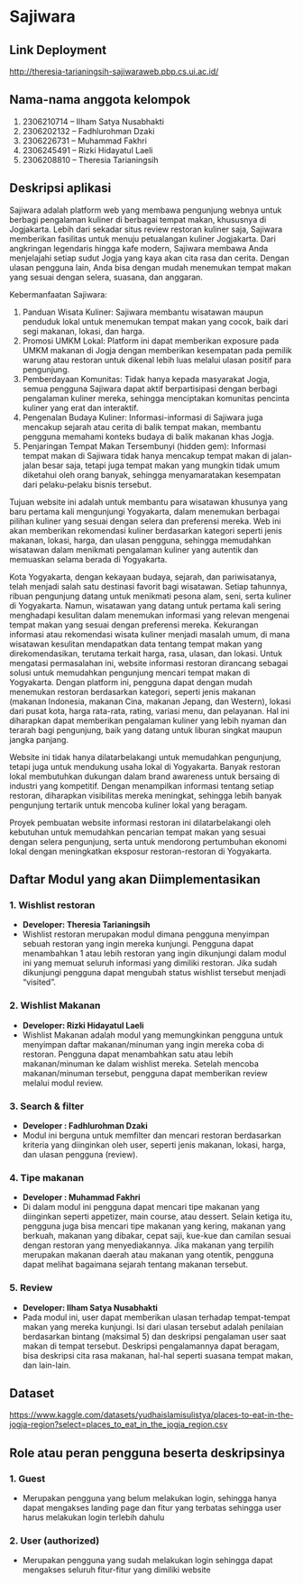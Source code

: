 # Sajiwara
## Link Deployment
http://theresia-tarianingsih-sajiwaraweb.pbp.cs.ui.ac.id/

## Nama-nama anggota kelompok
1. 2306210714 – Ilham Satya Nusabhakti
2. 2306202132 – Fadhlurohman Dzaki
3. 2306226731 – Muhammad Fakhri
4. 2306245491 – Rizki Hidayatul Laeli
5. 2306208810 – Theresia Tarianingsih

## Deskripsi aplikasi 
Sajiwara adalah platform web yang membawa pengunjung webnya untuk berbagi pengalaman kuliner di berbagai tempat makan, khususnya di Jogjakarta. Lebih dari sekadar situs review restoran kuliner saja, Sajiwara memberikan fasilitas untuk menuju petualangan kuliner Jogjakarta. Dari angkringan legendaris hingga kafe modern, Sajiwara membawa Anda menjelajahi setiap sudut Jogja yang kaya akan cita rasa dan cerita. Dengan ulasan pengguna lain, Anda bisa dengan mudah menemukan tempat makan yang sesuai dengan selera, suasana, dan anggaran.

Kebermanfaatan Sajiwara:
1. Panduan Wisata Kuliner: Sajiwara membantu wisatawan maupun penduduk lokal untuk menemukan tempat makan yang cocok, baik dari segi makanan, lokasi, dan harga.
2. Promosi UMKM Lokal: Platform ini dapat memberikan exposure pada UMKM makanan di Jogja dengan memberikan kesempatan pada pemilik warung atau restoran untuk dikenal lebih luas melalui ulasan positif para pengunjung.
3. Pemberdayaan Komunitas: Tidak hanya kepada masyarakat Jogja, semua pengguna Sajiwara dapat aktif berpartisipasi dengan berbagi pengalaman kuliner mereka, sehingga menciptakan komunitas pencinta kuliner yang erat dan interaktif.
4. Pengenalan Budaya Kuliner: Informasi-informasi di Sajiwara juga mencakup sejarah atau cerita di balik tempat makan, membantu pengguna memahami konteks budaya di balik makanan khas Jogja.
5. Penjaringan Tempat Makan Tersembunyi (hidden gem): Informasi tempat makan di Sajiwara tidak hanya mencakup tempat makan di jalan-jalan besar saja, tetapi juga tempat makan yang mungkin tidak umum diketahui oleh orang banyak, sehingga menyamaratakan kesempatan dari pelaku-pelaku bisnis tersebut.

Tujuan website ini adalah untuk membantu para wisatawan khusunya yang baru pertama kali mengunjungi Yogyakarta, dalam menemukan berbagai pilihan kuliner yang sesuai dengan selera dan preferensi mereka. Web ini akan memberikan rekomendasi kuliner berdasarkan kategori seperti jenis makanan, lokasi, harga, dan ulasan pengguna, sehingga memudahkan wisatawan dalam menikmati pengalaman kuliner yang autentik dan memuaskan selama berada di Yogyakarta.

Kota Yogyakarta, dengan kekayaan budaya, sejarah, dan pariwisatanya, telah menjadi salah satu destinasi favorit bagi wisatawan. Setiap tahunnya, ribuan pengunjung datang untuk menikmati pesona alam, seni, serta kuliner di Yogyakarta. Namun, wisatawan yang datang untuk pertama kali sering menghadapi kesulitan dalam menemukan informasi yang relevan mengenai tempat makan yang sesuai dengan preferensi mereka. Kekurangan informasi atau rekomendasi wisata kuliner menjadi masalah umum, di mana wisatawan kesulitan mendapatkan data tentang tempat makan yang direkomendasikan, terutama terkait harga, rasa, ulasan, dan lokasi.
Untuk mengatasi permasalahan ini, website informasi restoran dirancang sebagai solusi untuk memudahkan pengunjung mencari tempat makan di Yogyakarta. Dengan platform ini, pengguna dapat dengan mudah menemukan restoran berdasarkan kategori, seperti jenis makanan (makanan Indonesia, makanan Cina, makanan Jepang, dan Western), lokasi dari pusat kota, harga rata-rata, rating, variasi menu, dan pelayanan. Hal ini diharapkan dapat memberikan pengalaman kuliner yang lebih nyaman dan terarah bagi pengunjung, baik yang datang untuk liburan singkat maupun jangka panjang.

Website ini tidak hanya dilatarbelakangi untuk memudahkan pengunjung, tetapi juga untuk mendukung usaha lokal di Yogyakarta. Banyak restoran lokal membutuhkan dukungan dalam brand awareness untuk bersaing di industri yang kompetitif. Dengan menampilkan informasi tentang setiap restoran, diharapkan visibilitas mereka meningkat, sehingga lebih banyak pengunjung tertarik untuk mencoba kuliner lokal yang beragam.

Proyek pembuatan website informasi restoran ini dilatarbelakangi oleh kebutuhan untuk memudahkan pencarian tempat makan yang sesuai dengan selera pengunjung, serta untuk mendorong pertumbuhan ekonomi lokal dengan meningkatkan eksposur restoran-restoran di Yogyakarta.


## Daftar Modul yang akan Diimplementasikan 
### **1. Wishlist restoran**
- **Developer: Theresia Tarianingsih**
- Wishlist restoran merupakan modul dimana pengguna menyimpan sebuah restoran yang ingin mereka kunjungi. Pengguna dapat menambahkan 1 atau lebih restoran yang ingin dikunjungi dalam modul ini yang memuat seluruh informasi yang dimiliki restoran. Jika sudah dikunjungi pengguna dapat mengubah status wishlist tersebut menjadi “visited”.

### **2. Wishlist Makanan**
- **Developer: Rizki Hidayatul Laeli**
- Wishlist Makanan adalah modul yang memungkinkan pengguna untuk menyimpan daftar makanan/minuman yang ingin mereka coba di restoran. Pengguna dapat menambahkan satu atau lebih makanan/minuman ke dalam wishlist mereka. Setelah mencoba makanan/minuman tersebut, pengguna dapat memberikan review melalui modul review.


### **3. Search & filter**
- **Developer : Fadhlurohman Dzaki**
- Modul ini berguna untuk memfilter dan mencari restoran berdasarkan kriteria yang diinginkan oleh user, seperti jenis makanan, lokasi, harga, dan ulasan pengguna (review).

### **4. Tipe makanan**
- **Developer : Muhammad Fakhri**
- Di dalam modul ini pengguna dapat mencari tipe makanan yang diinginkan seperti appetizer, main course, atau dessert. Selain ketiga itu, pengguna juga bisa mencari tipe makanan yang kering, makanan yang berkuah, makanan yang dibakar, cepat saji, kue-kue dan camilan sesuai dengan restoran yang menyediakannya. Jika makanan yang terpilih merupakan makanan daerah atau makanan yang otentik, pengguna dapat melihat bagaimana sejarah tentang makanan tersebut.

### **5. Review**
- **Developer: Ilham Satya Nusabhakti**
- Pada modul ini, user dapat memberikan ulasan terhadap tempat-tempat makan yang mereka kunjungi. Isi dari ulasan tersebut adalah penilaian berdasarkan bintang (maksimal 5) dan deskripsi pengalaman user saat makan di tempat tersebut. Deskripsi pengalamannya dapat beragam, bisa deskripsi cita rasa makanan, hal-hal seperti suasana tempat makan, dan lain-lain.

## Dataset
https://www.kaggle.com/datasets/yudhaislamisulistya/places-to-eat-in-the-jogja-region?select=places_to_eat_in_the_jogja_region.csv 

## Role atau peran pengguna beserta deskripsinya
### **1. Guest**
- Merupakan pengguna yang belum melakukan login, sehingga hanya dapat mengakses landing page dan fitur yang terbatas sehingga user harus melakukan login terlebih dahulu

### **2. User (authorized)**
- Merupakan pengguna yang sudah melakukan login sehingga dapat mengakses seluruh fitur-fitur yang dimiliki website